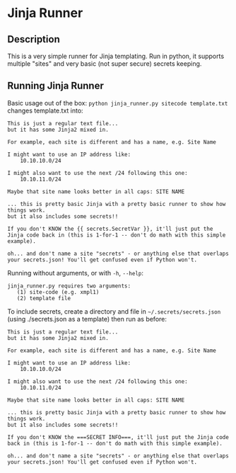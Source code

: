 # Jinja Runner

## Description

This is a very simple runner for Jinja templating. Run in python, it supports multiple "sites" and very basic (not super secure) secrets keeping.

## Running Jinja Runner

Basic usage out of the box: `python jinja_runner.py sitecode template.txt` changes template.txt into:

```
This is just a regular text file...
but it has some Jinja2 mixed in.

For example, each site is different and has a name, e.g. Site Name

I might want to use an IP address like:
    10.10.10.0/24

I might also want to use the next /24 following this one:
    10.10.11.0/24

Maybe that site name looks better in all caps: SITE NAME

... this is pretty basic Jinja with a pretty basic runner to show how things work.
but it also includes some secrets!!

If you don't KNOW the {{ secrets.SecretVar }}, it'll just put the Jinja code back in (this is 1-for-1 -- don't do math with this simple example).

oh... and don't name a site "secrets" - or anything else that overlaps your secrets.json! You'll get confused even if Python won't.
```

Running without arguments, or with `-h`, `--help`:

```
jinja_runner.py requires two arguments:
   (1) site-code (e.g. xmpl1)
   (2) template file
```

To include secrets, create a directory and file in `~/.secrets/secrets.json` (using ./secrets.json as a template) then run as before:

```
This is just a regular text file...
but it has some Jinja2 mixed in.

For example, each site is different and has a name, e.g. Site Name

I might want to use an IP address like:
    10.10.10.0/24

I might also want to use the next /24 following this one:
    10.10.11.0/24

Maybe that site name looks better in all caps: SITE NAME

... this is pretty basic Jinja with a pretty basic runner to show how things work.
but it also includes some secrets!!

If you don't KNOW the ===SECRET INFO===, it'll just put the Jinja code back in (this is 1-for-1 -- don't do math with this simple example).

oh... and don't name a site "secrets" - or anything else that overlaps your secrets.json! You'll get confused even if Python won't.
```
